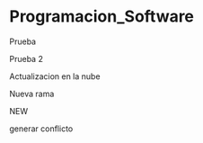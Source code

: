 # Programacion_Software

Prueba

Prueba 2

Actualizacion en la nube

Nueva rama

NEW

generar conflicto
